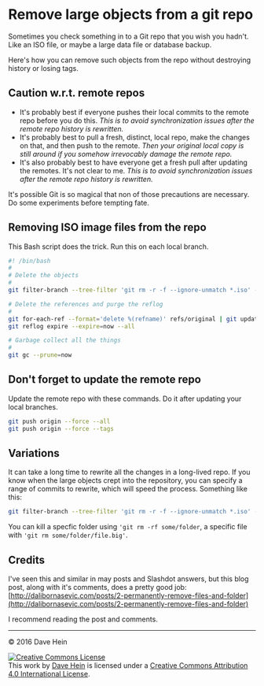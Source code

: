 # Remove large objects from a git repo

Sometimes you check something in to a Git repo that you wish you hadn't. Like an ISO file, or maybe a large data file or database backup.

Here's how you can remove such objects from the repo without destroying history or losing tags.

## Caution w.r.t. remote repos

* It's probably best if everyone pushes their local commits to the remote repo before you do this. _This is to avoid synchronization issues after the remote repo history is rewritten._
* It's probably best to pull a fresh, distinct, local repo, make the changes on that, and then push to the remote. _Then your original local copy is still around if you somehow irrevocably damage the remote repo._
* It's also probably best to have everyone get a fresh pull after updating the remotes. It's not clear to me. _This is to avoid synchronization issues after the remote repo history is rewritten._

It's possible Git is so magical that non of those precautions are necessary. Do some experiments before tempting fate.

## Removing ISO image files from the repo

This Bash script does the trick. Run this on each local branch.

```bash
#! /bin/bash
#
# Delete the objects
#
git filter-branch --tree-filter 'git rm -r -f --ignore-unmatch *.iso' --prune-empty --tag-name-filter cat HEAD

# Delete the references and purge the reflog
#
git for-each-ref --format='delete %(refname)' refs/original | git update-ref --stdin
git reflog expire --expire=now --all

# Garbage collect all the things
#
git gc --prune=now
```

## Don't forget to update the remote repo

Update the remote repo with these commands. Do it after updating your local branches.

```bash
git push origin --force --all
git push origin --force --tags
```

## Variations

It can take a long time to rewrite all the changes in a long-lived repo. If you know when the large objects crept into the repository, you can specify a range of commits to rewrite, which will speed the process. Something like this:

```bash
git filter-branch --tree-filter 'git rm -r -f --ignore-unmatch *.iso' --prune-empty --tag-name-filter cat 8a9a18631..HEAD
```

You can kill a specfic folder using `'git rm -rf some/folder`, a specific file with `'git rm some/folder/file.big'`.

## Credits

I've seen this and similar in may posts and Slashdot answers, but this blog post, along with it's comments, does a pretty good job: [http://dalibornasevic.com/posts/2-permanently-remove-files-and-folder](http://dalibornasevic.com/posts/2-permanently-remove-files-and-folder)

I recommend reading the post and comments.

---

&copy; 2016 Dave Hein

<a rel="license" href="http://creativecommons.org/licenses/by/4.0/"><img alt="Creative Commons License" style="border-width:0" src="https://i.creativecommons.org/l/by/4.0/88x31.png" /></a><br />This <span xmlns:dct="http://purl.org/dc/terms/" href="http://purl.org/dc/dcmitype/Text" rel="dct:type">work</span> by <a xmlns:cc="http://creativecommons.org/ns#" href="https://github.com/JeNeSuisPasDave/til" property="cc:attributionName" rel="cc:attributionURL">Dave Hein</a> is licensed under a <a rel="license" href="http://creativecommons.org/licenses/by/4.0/">Creative Commons Attribution 4.0 International License</a>.

